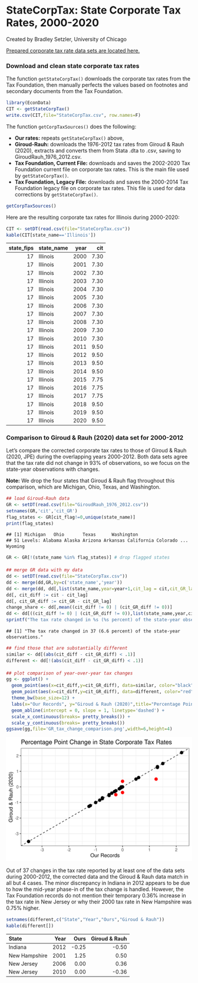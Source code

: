 StateCorpTax: State Corporate Tax Rates, 2000-2020
================
Created by Bradley Setzler, University of Chicago

[Prepared corporate tax rate data sets are located
here.](https://github.com/setzler/EconData/tree/master/DataRepo/StateCorpTax/)

### Download and clean state corporate tax rates

The function `getStateCorpTax()` downloads the corporate tax rates from
the Tax Foundation, then manually perfects the values based on footnotes
and secondary documents from the Tax Foundation.

``` r
library(EconData)
CIT <- getStateCorpTax()
write.csv(CIT,file="StateCorpTax.csv", row.names=F)
```

The function `getCorpTaxSources()` does the following:

  - **Our rates:** repeats `getStateCorpTax()` above,
  - **Giroud-Rauh:** downloads the 1976-2012 tax rates from Giroud &
    Rauh (2020), extracts and converts them from Stata .dta to .csv,
    saving to GiroudRauh\_1976\_2012.csv.
  - **Tax Foundation, Current File:** downloads and saves the 2002-2020
    Tax Foundation current file on corporate tax rates. This is the main
    file used by `getStateCorpTax()`.
  - **Tax Foundation, Legacy File:** downloads and saves the 2000-2014
    Tax Foundation legacy file on corporate tax rates. This file is used
    for data corrections by `getStateCorpTax()`.

<!-- end list -->

``` r
getCorpTaxSources()
```

Here are the resulting corporate tax rates for Illinois during
2000-2020:

``` r
CIT <- setDT(read.csv(file="StateCorpTax.csv"))
kable(CIT[state_name=='Illinois'])
```

| state\_fips | state\_name | year |  cit |
| ----------: | :---------- | ---: | ---: |
|          17 | Illinois    | 2000 | 7.30 |
|          17 | Illinois    | 2001 | 7.30 |
|          17 | Illinois    | 2002 | 7.30 |
|          17 | Illinois    | 2003 | 7.30 |
|          17 | Illinois    | 2004 | 7.30 |
|          17 | Illinois    | 2005 | 7.30 |
|          17 | Illinois    | 2006 | 7.30 |
|          17 | Illinois    | 2007 | 7.30 |
|          17 | Illinois    | 2008 | 7.30 |
|          17 | Illinois    | 2009 | 7.30 |
|          17 | Illinois    | 2010 | 7.30 |
|          17 | Illinois    | 2011 | 9.50 |
|          17 | Illinois    | 2012 | 9.50 |
|          17 | Illinois    | 2013 | 9.50 |
|          17 | Illinois    | 2014 | 9.50 |
|          17 | Illinois    | 2015 | 7.75 |
|          17 | Illinois    | 2016 | 7.75 |
|          17 | Illinois    | 2017 | 7.75 |
|          17 | Illinois    | 2018 | 9.50 |
|          17 | Illinois    | 2019 | 9.50 |
|          17 | Illinois    | 2020 | 9.50 |

### Comparison to Giroud & Rauh (2020) data set for 2000-2012

Let’s compare the corrected corporate tax rates to those of Giroud &
Rauh (2020, JPE) during the overlapping years 2000-2012. Both data sets
agree that the tax rate did not change in 93% of observations, so we
focus on the state-year observations with changes.

**Note:** We drop the four states that Giroud & Rauh flag throughout
this comparison, which are Michigan, Ohio, Texas, and Washington.

``` r
## load Giroud-Rauh data
GR <- setDT(read.csv(file="GiroudRauh_1976_2012.csv"))
setnames(GR,'cit','cit_GR')
flag_states <- GR[cit_flag!=0,unique(state_name)]
print(flag_states)
```

    ## [1] Michigan   Ohio       Texas      Washington
    ## 51 Levels: Alabama Alaska Arizona Arkansas California Colorado ... Wyoming

``` r
GR <- GR[!(state_name %in% flag_states)] # drop flagged states

## merge GR data with my data
dd <- setDT(read.csv(file="StateCorpTax.csv"))
dd <- merge(dd,GR,by=c('state_name','year'))
dd <- merge(dd, dd[,list(state_name,year=year+1,cit_lag = cit,cit_GR_lag = cit_GR)],by=c('state_name','year'))
dd[, cit_diff := cit - cit_lag]
dd[, cit_GR_diff := cit_GR - cit_GR_lag]
change_share <- dd[,mean((cit_diff != 0) | (cit_GR_diff != 0))]
dd <- dd[((cit_diff != 0) | (cit_GR_diff != 0)),list(state_name,year,cit_diff,cit_GR_diff)]
sprintf("The tax rate changed in %s (%s percent) of the state-year observations.",nrow(dd),round(change_share*100,1))
```

    ## [1] "The tax rate changed in 37 (6.6 percent) of the state-year observations."

``` r
## find those that are substantially different
similar <- dd[(abs(cit_diff - cit_GR_diff) < .1)]
different <- dd[!(abs(cit_diff - cit_GR_diff) < .1)]

## plot comparison of year-over-year tax changes
gg <- ggplot() +
  geom_point(aes(x=cit_diff,y=cit_GR_diff), data=similar, color="black", size=3) +
  geom_point(aes(x=cit_diff,y=cit_GR_diff), data=different, color="red", size=3) +
  theme_bw(base_size=12) + 
  labs(x="Our Records", y="Giroud & Rauh (2020)",title="Percentage Point Change in State Corporate Tax Rates") +
  geom_abline(intercept = 0, slope = 1, linetype='dashed') +
  scale_x_continuous(breaks= pretty_breaks()) +
  scale_y_continuous(breaks= pretty_breaks())
ggsave(gg,file='GR_tax_change_comparison.png',width=6,height=4)
```

![](GR_tax_change_comparison.png)

Out of 37 changes in the tax rate reported by at least one of the data
sets during 2000-2012, the corrected data and the Giroud & Rauh data
match in all but 4 cases. The minor discrepancy in Indiana in 2012
appears to be due to how the mid-year phase-in of the tax change is
handled. However, the Tax Foundation records do not mention their
temporary 0.36% increase in the tax rate in New Jersey or why their 2000
tax rate in New Hampshire was 0.75% higher.

``` r
setnames(different,c("State","Year","Ours","Giroud & Rauh"))
kable(different[])
```

| State         | Year |   Ours | Giroud & Rauh |
| :------------ | ---: | -----: | ------------: |
| Indiana       | 2012 | \-0.25 |        \-0.50 |
| New Hampshire | 2001 |   1.25 |          0.50 |
| New Jersey    | 2006 |   0.00 |          0.36 |
| New Jersey    | 2010 |   0.00 |        \-0.36 |
